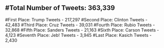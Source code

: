 #Total Number of Tweets: 363,339 
---
#First Place: Trump Tweets - 217,297
#Second Place: Clinton Tweets - 42,483
#Third Place: Cruz Tweets - 39,031
#Fourth Place: Rubio Tweets - 32,868
#Fifth Place: Sanders Tweets - 21,163
#Sixth Place: Carson Tweets - 4,123
#Seventh Place: Jeb! Tweets - 3,945
#Last Place: Kasich Tweets - 2,430
